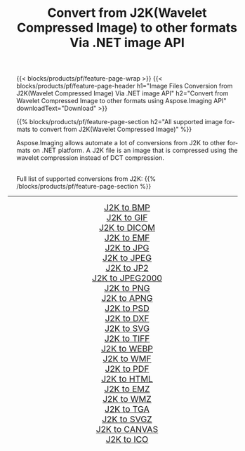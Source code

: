 ﻿---
title: Convert from J2K(Wavelet Compressed Image) to other formats Via .NET image API 
weight: 3920
url: /net/conversion/from/j2k/ 
lang: en
langdirlevel: 2
locales: zh-hans,ja,it,ru,de,es,fr,nl,id,lt,pl,pt,vi,tr,ko,zh-hant,ar,hi,th,sv,cs,uk,he
description: Using Aspose.Imaging for .NET you can easily convert from J2K(Wavelet Compressed Image) to other formats
---

{{< blocks/products/pf/feature-page-wrap >}}
{{< blocks/products/pf/feature-page-header h1="Image Files Conversion from J2K(Wavelet Compressed Image) Via .NET image API" h2="Convert from Wavelet Compressed Image to other formats using Aspose.Imaging API" downloadText="Download" >}}


{{% blocks/products/pf/feature-page-section  h2="All supported image formats to convert from J2K(Wavelet Compressed Image)" %}}
<p align=justify>Aspose.Imaging allows automate a lot of conversions from J2K to other formats on .NET platform. A J2K file is an image that is compressed using the wavelet compression instead of DCT compression.</p>
<br/>
Full list of supported conversions from J2K:
{{% /blocks/products/pf/feature-page-section %}}
<div class="container-fluid productfamilypage bg-gray">
    <div class="convertypes bg-gray agp-content section">
        <div class="container">
		<hr style="margin-left:-20px;"/>
		<div class="row other-converters" style="gap: 10px;font-size: 19px;text-align:center;">
		    <div class='col-md-2 other-converter remove-lp remove-rp'><a href="/imaging/net/conversion/j2k-to-bmp/" style="padding:15px;">J2K to BMP</a></div><div class='col-md-2 other-converter remove-lp remove-rp'><a href="/imaging/net/conversion/j2k-to-gif/" style="padding:15px;">J2K to GIF</a></div><div class='col-md-2 other-converter remove-lp remove-rp'><a href="/imaging/net/conversion/j2k-to-dicom/" style="padding:15px;">J2K to DICOM</a></div><div class='col-md-2 other-converter remove-lp remove-rp'><a href="/imaging/net/conversion/j2k-to-emf/" style="padding:15px;">J2K to EMF</a></div><div class='col-md-2 other-converter remove-lp remove-rp'><a href="/imaging/net/conversion/j2k-to-jpg/" style="padding:15px;">J2K to JPG</a></div><div class='col-md-2 other-converter remove-lp remove-rp'><a href="/imaging/net/conversion/j2k-to-jpeg/" style="padding:15px;">J2K to JPEG</a></div><div class='col-md-2 other-converter remove-lp remove-rp'><a href="/imaging/net/conversion/j2k-to-jp2/" style="padding:15px;">J2K to JP2</a></div><div class='col-md-2 other-converter remove-lp remove-rp'><a href="/imaging/net/conversion/j2k-to-jpeg2000/" style="padding:15px;">J2K to JPEG2000</a></div><div class='col-md-2 other-converter remove-lp remove-rp'><a href="/imaging/net/conversion/j2k-to-png/" style="padding:15px;">J2K to PNG</a></div><div class='col-md-2 other-converter remove-lp remove-rp'><a href="/imaging/net/conversion/j2k-to-apng/" style="padding:15px;">J2K to APNG</a></div><div class='col-md-2 other-converter remove-lp remove-rp'><a href="/imaging/net/conversion/j2k-to-psd/" style="padding:15px;">J2K to PSD</a></div><div class='col-md-2 other-converter remove-lp remove-rp'><a href="/imaging/net/conversion/j2k-to-dxf/" style="padding:15px;">J2K to DXF</a></div><div class='col-md-2 other-converter remove-lp remove-rp'><a href="/imaging/net/conversion/j2k-to-svg/" style="padding:15px;">J2K to SVG</a></div><div class='col-md-2 other-converter remove-lp remove-rp'><a href="/imaging/net/conversion/j2k-to-tiff/" style="padding:15px;">J2K to TIFF</a></div><div class='col-md-2 other-converter remove-lp remove-rp'><a href="/imaging/net/conversion/j2k-to-webp/" style="padding:15px;">J2K to WEBP</a></div><div class='col-md-2 other-converter remove-lp remove-rp'><a href="/imaging/net/conversion/j2k-to-wmf/" style="padding:15px;">J2K to WMF</a></div><div class='col-md-2 other-converter remove-lp remove-rp'><a href="/imaging/net/conversion/j2k-to-pdf/" style="padding:15px;">J2K to PDF</a></div><div class='col-md-2 other-converter remove-lp remove-rp'><a href="/imaging/net/conversion/j2k-to-html/" style="padding:15px;">J2K to HTML</a></div><div class='col-md-2 other-converter remove-lp remove-rp'><a href="/imaging/net/conversion/j2k-to-emz/" style="padding:15px;">J2K to EMZ</a></div><div class='col-md-2 other-converter remove-lp remove-rp'><a href="/imaging/net/conversion/j2k-to-wmz/" style="padding:15px;">J2K to WMZ</a></div><div class='col-md-2 other-converter remove-lp remove-rp'><a href="/imaging/net/conversion/j2k-to-tga/" style="padding:15px;">J2K to TGA</a></div><div class='col-md-2 other-converter remove-lp remove-rp'><a href="/imaging/net/conversion/j2k-to-svgz/" style="padding:15px;">J2K to SVGZ</a></div><div class='col-md-2 other-converter remove-lp remove-rp'><a href="/imaging/net/conversion/j2k-to-canvas/" style="padding:15px;">J2K to CANVAS</a></div><div class='col-md-2 other-converter remove-lp remove-rp'><a href="/imaging/net/conversion/j2k-to-ico/" style="padding:15px;">J2K to ICO</a></div>
                </div>
        </div>
    </div>
</div>
<br/>

